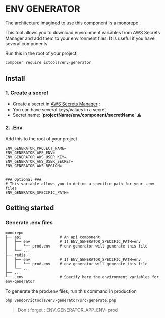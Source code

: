 # ENV GENERATOR


The architecture imagined to use this component is a [monorepo](https://en.wikipedia.org/wiki/Monorepo).

This tool allows you to download environment variables from AWS Secrets Manager and add them to your environment files.
It is useful if you have several components.

Run this in the root of your project:
```bash
composer require ictools/env-generator  
```

## Install

### 1. Create a secret

- Create a secret in [AWS Secrets Manager](https://eu-west-3.console.aws.amazon.com/secretsmanager) :
- You can have several keys/values in a secret
- Secret name: '**projectName/env/component/secretName**' ⚠️ 

### 2. .Env

Add this to the root of your project

```
ENV_GENERATOR_PROJECT_NAME=
ENV_GENERATOR_APP_ENV=
ENV_GENERATOR_AWS_USER_KEY=
ENV_GENERATOR_AWS_USER_SECRET=
ENV_GENERATOR_AWS_REGION=


### Optional ###
# This variable allows you to define a specific path for your .env files
ENV_GENERATOR_SPECIFIC_PATH=
```

## Getting started

### Generate .env files

```
monorepo
├── api                 # An api component
│   ├── env             # If ENV_GENERATOR_SPECIFIC_PATH=env
│   │   └── prod.env    # env-generator will generate this file
│   └── ...             
├── redis               
│   ├── env             # If ENV_GENERATOR_SPECIFIC_PATH=env  
│   │   └── prod.env    # env-generator will generate this file
│   └── ... 
├── ... 
└── .env                # Specify here the environment variables for env-generator
```

To generate the prod.env files, run this command in production

```bash
php vendor/ictools/env-generator/src/generate.php
```

> Don't forget : ENV_GENERATOR_APP_ENV=prod

